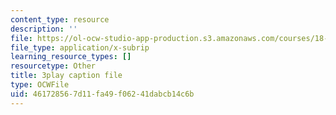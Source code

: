 ```yaml
---
content_type: resource
description: ''
file: https://ol-ocw-studio-app-production.s3.amazonaws.com/courses/18-01sc-single-variable-calculus-fall-2010/461728567d11fa49f06241dabcb14c6b_--lPz7VFnKI.srt
file_type: application/x-subrip
learning_resource_types: []
resourcetype: Other
title: 3play caption file
type: OCWFile
uid: 46172856-7d11-fa49-f062-41dabcb14c6b
---
```

